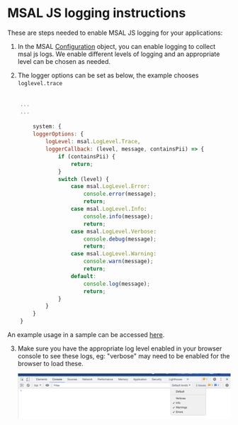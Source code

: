 # MSAL JS logging instructions

These are steps needed to enable MSAL JS logging for your applications:

1. In the MSAL [Configuration](./configuration.md) object, you can enable logging to collect msal js logs. We enable different levels of logging and an appropriate level can be chosen as needed. 

2. The logger options can be set as below, the example chooses `loglevel.trace`

```javascript

    ...
    ...

        system: {
        loggerOptions: {
            logLevel: msal.LogLevel.Trace,
            loggerCallback: (level, message, containsPii) => {
                if (containsPii) {	
                    return;	
                }
                switch (level) {	
                    case msal.LogLevel.Error:	
                        console.error(message);	
                        return;	
                    case msal.LogLevel.Info:	
                        console.info(message);	
                        return;	
                    case msal.LogLevel.Verbose:	
                        console.debug(message);	
                        return;	
                    case msal.LogLevel.Warning:	
                        console.warn(message);	
                        return;	
                    default:
                        console.log(message);
                        return;
                }
            }
        }
    }

```

An example usage in a sample can be accessed [here](https://github.com/AzureAD/microsoft-authentication-library-for-js/blob/dev/samples/msal-browser-samples/VanillaJSTestApp2.0/app/default/authConfig.js#:~:text=logLevel%3A%20msal.LogLevel.Trace%2C).


3. Make sure you have the appropriate log level enabled in your browser console to see these logs, eg: "verbose" may need to be enabled for the browser to load these.

    ![browser console](./images/BrowserLogEnablement.png)



